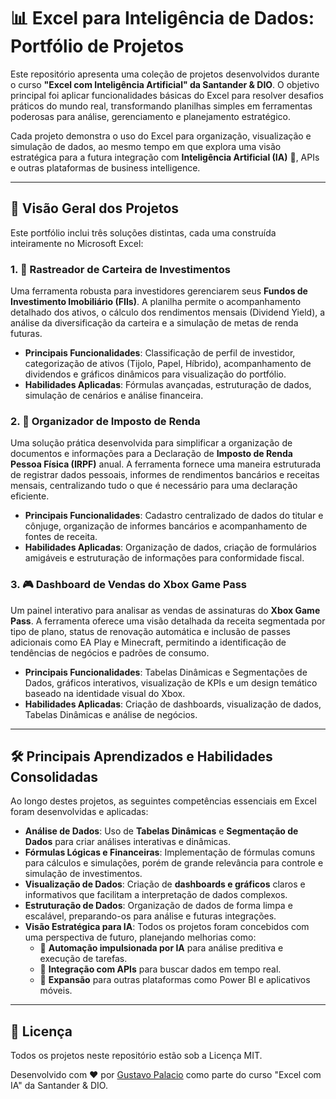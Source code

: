 # 📊 Excel para Inteligência de Dados: Portfólio de Projetos

Este repositório apresenta uma coleção de projetos desenvolvidos durante o curso **"Excel com Inteligência Artificial" da Santander & DIO**. O objetivo principal foi aplicar funcionalidades básicas do Excel para resolver desafios práticos do mundo real, transformando planilhas simples em ferramentas poderosas para análise, gerenciamento e planejamento estratégico.

Cada projeto demonstra o uso do Excel para organização, visualização e simulação de dados, ao mesmo tempo em que explora uma visão estratégica para a futura integração com **Inteligência Artificial (IA)** 🤖, APIs e outras plataformas de business intelligence.

---

## 🚀 Visão Geral dos Projetos

Este portfólio inclui três soluções distintas, cada uma construída inteiramente no Microsoft Excel:

### 1. 💼 Rastreador de Carteira de Investimentos

Uma ferramenta robusta para investidores gerenciarem seus **Fundos de Investimento Imobiliário (FIIs)**. A planilha permite o acompanhamento detalhado dos ativos, o cálculo dos rendimentos mensais (Dividend Yield), a análise da diversificação da carteira e a simulação de metas de renda futuras.

* **Principais Funcionalidades**: Classificação de perfil de investidor, categorização de ativos (Tijolo, Papel, Híbrido), acompanhamento de dividendos e gráficos dinâmicos para visualização do portfólio.
* **Habilidades Aplicadas**: Fórmulas avançadas, estruturação de dados, simulação de cenários e análise financeira.

### 2. 🧾 Organizador de Imposto de Renda

Uma solução prática desenvolvida para simplificar a organização de documentos e informações para a Declaração de **Imposto de Renda Pessoa Física (IRPF)** anual. A ferramenta fornece uma maneira estruturada de registrar dados pessoais, informes de rendimentos bancários e receitas mensais, centralizando tudo o que é necessário para uma declaração eficiente.

* **Principais Funcionalidades**: Cadastro centralizado de dados do titular e cônjuge, organização de informes bancários e acompanhamento de fontes de receita.
* **Habilidades Aplicadas**: Organização de dados, criação de formulários amigáveis e estruturação de informações para conformidade fiscal.

### 3. 🎮 Dashboard de Vendas do Xbox Game Pass

Um painel interativo para analisar as vendas de assinaturas do **Xbox Game Pass**. A ferramenta oferece uma visão detalhada da receita segmentada por tipo de plano, status de renovação automática e inclusão de passes adicionais como EA Play e Minecraft, permitindo a identificação de tendências de negócios e padrões de consumo.

* **Principais Funcionalidades**: Tabelas Dinâmicas e Segmentações de Dados, gráficos interativos, visualização de KPIs e um design temático baseado na identidade visual do Xbox.
* **Habilidades Aplicadas**: Criação de dashboards, visualização de dados, Tabelas Dinâmicas e análise de negócios.

---

## 🛠️ Principais Aprendizados e Habilidades Consolidadas

Ao longo destes projetos, as seguintes competências essenciais em Excel foram desenvolvidas e aplicadas:

* **Análise de Dados**: Uso de **Tabelas Dinâmicas** e **Segmentação de Dados** para criar análises interativas e dinâmicas.
* **Fórmulas Lógicas e Financeiras**: Implementação de fórmulas comuns para cálculos e simulações, porém de grande relevância para controle e simulação de investimentos.
* **Visualização de Dados**: Criação de **dashboards e gráficos** claros e informativos que facilitam a interpretação de dados complexos.
* **Estruturação de Dados**: Organização de dados de forma limpa e escalável, preparando-os para análise e futuras integrações.
* **Visão Estratégica para IA**: Todos os projetos foram concebidos com uma perspectiva de futuro, planejando melhorias como:
    * 🤖 **Automação impulsionada por IA** para análise preditiva e execução de tarefas.
    * 🔗 **Integração com APIs** para buscar dados em tempo real.
    * 📱 **Expansão** para outras plataformas como Power BI e aplicativos móveis.

---

## 📄 Licença

Todos os projetos neste repositório estão sob a Licença MIT.

Desenvolvido com ❤️ por [Gustavo Palacio](https://www.linkedin.com/in/gfpalacio/) como parte do curso "Excel com IA" da Santander & DIO.
